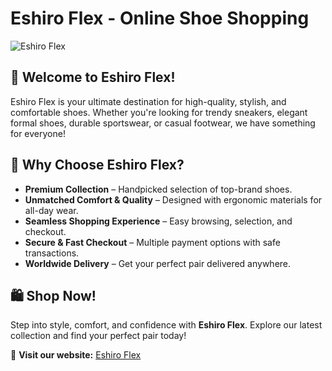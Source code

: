 # Eshiro Flex - Online Shoe Shopping  

![Eshiro Flex](https://i.imghippo.com/files/chP3718kF.png)  

## 🚀 Welcome to Eshiro Flex!  
Eshiro Flex is your ultimate destination for high-quality, stylish, and comfortable shoes. Whether you're looking for trendy sneakers, elegant formal shoes, durable sportswear, or casual footwear, we have something for everyone!  

## 🌟 Why Choose Eshiro Flex?  
- **Premium Collection** – Handpicked selection of top-brand shoes.  
- **Unmatched Comfort & Quality** – Designed with ergonomic materials for all-day wear.  
- **Seamless Shopping Experience** – Easy browsing, selection, and checkout.  
- **Secure & Fast Checkout** – Multiple payment options with safe transactions.  
- **Worldwide Delivery** – Get your perfect pair delivered anywhere.  

## 🛍️ Shop Now!  
Step into style, comfort, and confidence with **Eshiro Flex**. Explore our latest collection and find your perfect pair today!  

🔗 **Visit our website:** [Eshiro Flex](#)

 
